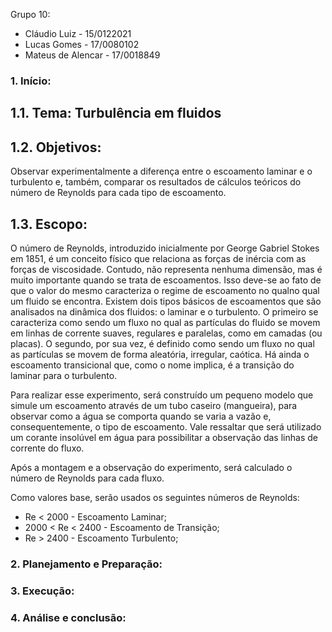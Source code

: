 Grupo 10:
- Cláudio Luiz - 15/0122021
- Lucas Gomes - 17/0080102
- Mateus de Alencar - 17/0018849

### 1.	Início:

## 1.1. Tema: Turbulência em fluidos

## 1.2. Objetivos:
  Observar experimentalmente a diferença entre o escoamento laminar e o turbulento e, também, comparar os resultados de cálculos teóricos do número de Reynolds para cada tipo de escoamento.

## 1.3. Escopo:
  O número de Reynolds, introduzido inicialmente por George Gabriel Stokes em 1851, é um conceito físico que relaciona as forças de inércia com as forças de viscosidade. Contudo, não representa nenhuma dimensão, mas é muito importante quando se trata de escoamentos. Isso deve-se ao fato de que o valor do mesmo caracteriza o regime de escoamento no qualno qual um fluido se encontra.
  Existem dois tipos básicos de escoamentos que são analisados na dinâmica dos fluidos: o laminar e o turbulento. O primeiro se caracteriza como sendo um fluxo no qual as partículas do fluido se movem em linhas de corrente suaves, regulares e paralelas, como em camadas (ou placas). O segundo, por sua vez, é definido como sendo um fluxo no qual as partículas se movem de forma aleatória, irregular, caótica.
  Há ainda o escoamento transicional que, como o nome implica, é a transição do laminar para o turbulento.
  
  Para realizar esse experimento, será construído um pequeno modelo que simule um escoamento através de um tubo caseiro (mangueira), para observar como a água se comporta quando se varia a vazão e, consequentemente, o tipo de escoamento. Vale ressaltar que será utilizado um corante insolúvel em água para possibilitar a observação das linhas de corrente do fluxo.
  
  Após a montagem e a observação do experimento, será calculado o número de Reynolds para cada fluxo.
  
  Como valores base, serão usados os seguintes números de Reynolds:
  * Re < 2000 - Escoamento Laminar;
  * 2000 < Re < 2400 - Escoamento de Transição;
  * Re > 2400 - Escoamento Turbulento;

### 2.	Planejamento e Preparação:

### 3.	Execução:

### 4.	Análise e conclusão:

